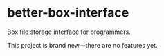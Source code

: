 # better-box-interface
Box file storage interface for programmers.

This project is brand new—there are no features yet.

